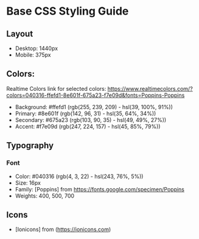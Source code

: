 # Base CSS Styling Guide

## Layout

- Desktop: 1440px
- Mobile: 375px

## Colors:

Realtime Colors link for selected colors: https://www.realtimecolors.com/?colors=040316-ffefd1-8e601f-675a23-f7e09d&fonts=Poppins-Poppins

- Background: #ffefd1 (rgb(255, 239, 209) - hsl(39, 100%, 91%))
- Primary: #8e601f (rgb(142, 96, 31) - hsl(35, 64%, 34%))
- Secondary: #675a23 (rgb(103, 90, 35) - hsl(49, 49%, 27%))
- Accent: #f7e09d (rgb(247, 224, 157) - hsl(45, 85%, 79%))

## Typography

### Font

- Color: #040316 (rgb(4, 3, 22) - hsl(243, 76%, 5%))
- Size: 16px
- Family: [Poppins] from https://fonts.google.com/specimen/Poppins
- Weights: 400, 500, 700

## Icons

- [Ionicons] from (https://ionicons.com)
